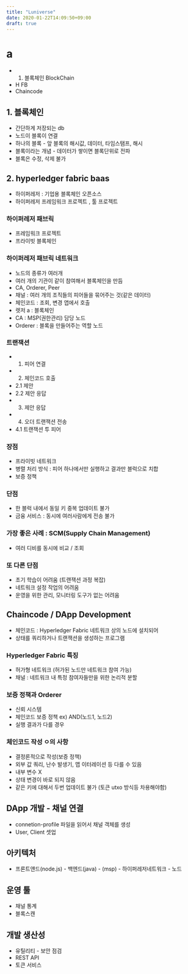 ```yaml
---
title: "Luniverse"
date: 2020-01-22T14:09:50+09:00
draft: true
---
```


# a

- 1. 블록체인 BlockChain
- H FB
- Chaincode

## 1. 블록체인

- 간단하게 저장되는 db
- 노드이 블록이 연결
- 하나의 블록 - 앞 블록의 해시값, 데이터, 타임스탬프, 해시
- 블록이라는 개념 - 데이터가 쌓이면 블록단위로 전파
- 블록은 수정, 삭제 불가

## 2. hyperledger fabric baas

- 하이퍼레저 : 기업용 블록체인 오픈소스
- 하이퍼레저 프레임워크 프로젝트 , 툴 프로젝트

### 하이퍼레저 패브릭

- 프레임워크 프로젝트
- 프라이빗 블록체인

### 하이퍼레저 패브릭 네트워크

- 노드의 종류가 여러개
- 여러 개의 기관이 같이 참여해서 블록체인을 만듬
- CA, Orderer, Peer
- 채널 : 여러 개의 조직들의 피어들을 묶어주는 것(같은 데이터)
- 체인코드 : 조회, 변경 앱에서 호출
- 렛저 a : 블록체인
- CA : MSP(권한관리) 담당 노드
- Orderer : 블록을 만들어주는 역할 노드

### 트랜잭션

- 1. 피어 연결
- 2. 체인코드 호출
- 2.1 제안
- 2.2 제안 응답
- 3. 제안 응답
- 4. 오더 트랜잭션 전송
- 4.1 트랜잭션 투 피어

### 장점

- 프라이빗 네트워크
- 병렬 처리 방식 : 피어 하나에서만 실행하고 결과만 블럭으로 치합
- 보증 정책

### 단점

- 한 블럭 내에서 동일 키 중복 업데이트 불가
- 금융 서비스 : 동시에 여러사람에게 전송 불가

### 가장 좋은 사례 : SCM(Supply Chain Management)

- 여러 디비를 동시에 비교 / 조회

### 또 다른 단점

- 초기 학습이 어려움 (트랜잭션 과정 복잡)
- 네트워크 설정 작업의 어려움
- 운영을 위한 관리, 모니터링 도구가 없는 어려움

## Chaincode / DApp Development

- 체인코드 : Hyperledger Fabric 네트워크 상의 노드에 설치되어
- 상태를 쿼리하거나 트랜잭션을 생성하는 프로그램

### Hyperledger Fabric 특징

- 허가형 네트워크 (허가된 노드만 네트워크 참여 가능)
- 채널 : 네트워크 내 특정 참여자들만을 위한 논리적 분할

### 보증 정책과 Orderer

- 신뢰 시스템
- 체인코드 보증 정책 ex) AND(노드1, 노드2)
- 실행 결과가 다를 경우

### 체인코드 작성 ㅇ의 사항

- 결정론적으로 작성(보증 정책)
- 외부 값 쿼리, 난수 발생기, 맵 이터레이션 등 다를 수 있음
- 내부 변수 X
- 상태 변경이 바로 되지 않음
- 같은 키에 대해서 두번 업데이트 불가 (토큰 utxo 방식등 차용해야함)

## DApp 개발 - 채널 연결

- connetion-profile 파일을 읽어서 채널 객체를 생성
- User, Client 셋업

 ## 아키텍처

 - 프론트앤드(node.js) - 백엔드(java) - (msp) - 하이퍼레저네트워크 - 노드


## 운영 툴

- 채널 통계
- 블록스캔

## 개발 생산성

- 유틸리티 - 보안 점검
- REST API
- 토큰 서비스
